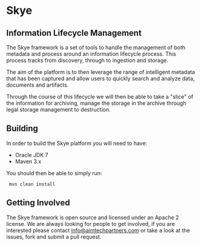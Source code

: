Skye 
=
Information Lifecycle Management
-

The Skye framework is a set of tools to handle the management of both metadata and process around an information lifecycle process.  This process tracks from discovery,  through to ingestion and storage.

The aim of the platform is to then leverage the range of intelligent metadata that has been captured and allow users to quickly search and analyze data, documents and artifacts.  

Through the course of this lifecycle we will then be able to take a "slice" of the information for archiving,  manage the storage in the archive through legal storage management to destruction.

Building
-

In order to build the Skye platform you will need to have:

* Oracle JDK 7
* Maven 3.x

You should then be able to simply run:

     mvn clean install

Getting Involved
-

The Skye framework is open source and licensed under an Apache 2 license.  We are always looking for people to get involved,  if you are interested please contact info@aimtechpartners.com or take a look at the issues, fork and submit a pull request.

